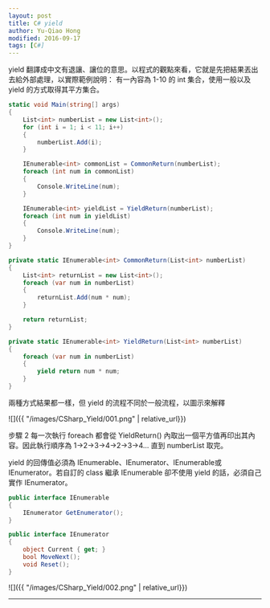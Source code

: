 ```yaml
---
layout: post
title: C# yield
author: Yu-Qiao Hong
modified: 2016-09-17
tags: [C#]
---
```


yield 翻譯成中文有退讓、讓位的意思。以程式的觀點來看，它就是先把結果丟出去給外部處理，以實際範例說明：
有一內容為 1-10 的 int 集合，使用一般以及 yield 的方式取得其平方集合。

~~~csharp
static void Main(string[] args)
{
    List<int> numberList = new List<int>();
    for (int i = 1; i < 11; i++)
    {
        numberList.Add(i);
    }

    IEnumerable<int> commonList = CommonReturn(numberList);
    foreach (int num in commonList)
    {
        Console.WriteLine(num);
    }

    IEnumerable<int> yieldList = YieldReturn(numberList);
    foreach (int num in yieldList)
    {
        Console.WriteLine(num);
    }
}
~~~

~~~csharp
private static IEnumerable<int> CommonReturn(List<int> numberList)
{
    List<int> returnList = new List<int>();
    foreach (var num in numberList)
    {
        returnList.Add(num * num);
    }

    return returnList;
}
~~~

~~~csharp
private static IEnumerable<int> YieldReturn(List<int> numberList)
{
    foreach (var num in numberList)
    {
        yield return num * num;
    }
}
~~~

兩種方式結果都一樣，但 yield 的流程不同於一般流程，以圖示來解釋

![]({{ "/images/CSharp_Yield/001.png" | relative_url}})

步驟 2 每一次執行 foreach 都會從 YieldReturn() 內取出一個平方值再印出其內容。因此執行順序為 1->2->3->4->2->3->4... 直到 numberList 取完。

yield 的回傳值必須為 IEnumerable、IEnumerator、IEnumerable<T>或IEnumerator<T>。若自訂的 class 繼承 IEnumerable 卻不使用 yield 的話，必須自己實作 IEnumerator。

~~~csharp
public interface IEnumerable
{
    IEnumerator GetEnumerator();
}
~~~

~~~csharp
public interface IEnumerator
{
    object Current { get; }
    bool MoveNext();
    void Reset();
}
~~~

![]({{ "/images/CSharp_Yield/002.png" | relative_url}})

----------